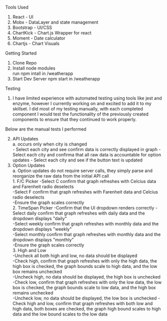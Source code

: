 Tools Used
1. React - UI
2.    Mobx - DataLayer and state management
3.    Bootstrap - UI/CSS
4.    ChartKick - Chart.js Wrapper for react
5.    Moment - Date calculator
6.    Chartjs - Chart Visuals


Getting Started
1. Clone Repo
2. Install node modules   
    run npm intall in /weatherapp
3. Start Dev Server
    npm start in /weatherapp

Testing

1. I have limited experience with automated testing using tools like jest and enzyme, however I currently working on and excited to add it to my skillset. I did most of my testing manually, with each completed component I would test the functionality of the previously created components to ensure that they continued to work properly.  

Below are the manual tests I performed
  

2. API Updates  
    a. occurs only when city is changed  
        - Select each city and see confirm data is correctly displayed in graph
        - Select each city and confirma that all raw data is accountable for option updates
        - Select each city and see if the button text is updated  
3. Option Updates   
    a. Option updates do not require server calls, they simply parse and reorganize the raw data from the initial API call    
        1. F/C Picker
            -Select C confirm that graph refreshes with Celcius data and Farenheit radio deselects  
            -Select F confirm that graph refreshes with Farenheit data and Celcius radio deselects  
            -Ensure the graph scales correctly  
        2. TimeSpan Picker
            -Confirm that the UI dropdown renders correctly
            -Select daily confirm that graph refreshes with daily data and the dropdown displays "daily"  
            -Select weekly confirm that graph refreshes with monthly data and the dropdown displays "weekly"  
            -Select monthly confirm that graph refreshes with monthly data and the dropdown displays "monthly"  
            -Ensure the graph scales correctly  
        3. High and Low  
            -Uncheck all both high and low, no data should be displayed  
            -Check high, confirm that graph refreshes with only the high data, the high box is checked, the graph bounds scale to high data, and the low box remains unchecked  
            -Uncheck high, no data should be displayed, the high box is unchecked   
            -Check low, confirm that graph refreshes with only the low data, the low box is checked, the graph bounds scale to low data, and the high box remains unchecked  
            -Uncheck low, no data should be displayed, the low box is unchecked
             -Check high and low, confirm that graph refreshes with both low and high data, both boxes are checked, the graph high bound scales to high data and the low bound scales to the low data 



